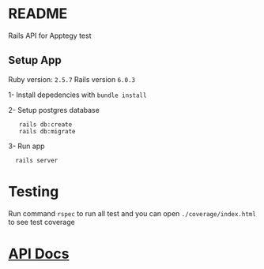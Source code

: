 # README

Rails API for Apptegy test

## Setup App

Ruby version: ```2.5.7```
Rails version ```6.0.3```

1- Install depedencies with
    ```bundle install```

2- Setup postgres database 
 ```
    rails db:create
    rails db:migrate
```
3- Run app 
```
  rails server
```

# Testing

Run command  ``` rspec ``` to run all test and you can open ```./coverage/index.html``` to see test coverage

#  [API Docs](https://documenter.getpostman.com/view/2636532/TVmHDf3C)
